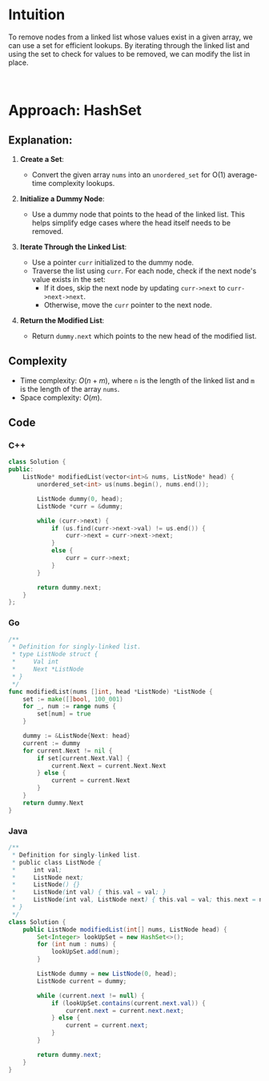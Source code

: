 # Intuition

To remove nodes from a linked list whose values exist in a given array, we can use a set for efficient lookups. By iterating through the linked list and using the set to check for values to be removed, we can modify the list in place.

<p>&nbsp;</p>

# Approach: HashSet

## Explanation:

1. **Create a Set**:

   - Convert the given array `nums` into an `unordered_set` for O(1) average-time complexity lookups.

2. **Initialize a Dummy Node**:

   - Use a dummy node that points to the head of the linked list. This helps simplify edge cases where the head itself needs to be removed.

3. **Iterate Through the Linked List**:

   - Use a pointer `curr` initialized to the dummy node.
   - Traverse the list using `curr`. For each node, check if the next node's value exists in the set:
     - If it does, skip the next node by updating `curr->next` to `curr->next->next`.
     - Otherwise, move the `curr` pointer to the next node.

4. **Return the Modified List**:
   - Return `dummy.next` which points to the new head of the modified list.

## Complexity

- Time complexity: $O(n + m)$, where `n` is the length of the linked list and `m` is the length of the array `nums`.
- Space complexity: $O(m)$.

## Code

### C++

```cpp
class Solution {
public:
    ListNode* modifiedList(vector<int>& nums, ListNode* head) {
        unordered_set<int> us(nums.begin(), nums.end());

        ListNode dummy(0, head);
        ListNode *curr = &dummy;

        while (curr->next) {
            if (us.find(curr->next->val) != us.end()) {
                curr->next = curr->next->next;
            }
            else {
                curr = curr->next;
            }
        }

        return dummy.next;
    }
};
```

### Go

```go
/**
 * Definition for singly-linked list.
 * type ListNode struct {
 *     Val int
 *     Next *ListNode
 * }
 */
func modifiedList(nums []int, head *ListNode) *ListNode {
    set := make([]bool, 100_001)
    for _, num := range nums {
        set[num] = true
    }

    dummy := &ListNode{Next: head}
    current := dummy
    for current.Next != nil {
        if set[current.Next.Val] {
            current.Next = current.Next.Next
        } else {
            current = current.Next
        }
    }
    return dummy.Next
}
```

### Java
```java
/**
 * Definition for singly-linked list.
 * public class ListNode {
 *     int val;
 *     ListNode next;
 *     ListNode() {}
 *     ListNode(int val) { this.val = val; }
 *     ListNode(int val, ListNode next) { this.val = val; this.next = next; }
 * }
 */
class Solution {
    public ListNode modifiedList(int[] nums, ListNode head) {
        Set<Integer> lookUpSet = new HashSet<>();
        for (int num : nums) {
            lookUpSet.add(num);
        }

        ListNode dummy = new ListNode(0, head);
        ListNode current = dummy;

        while (current.next != null) {
            if (lookUpSet.contains(current.next.val)) {
                current.next = current.next.next;
            } else {
                current = current.next;
            }
        }

        return dummy.next;
    }
}
```